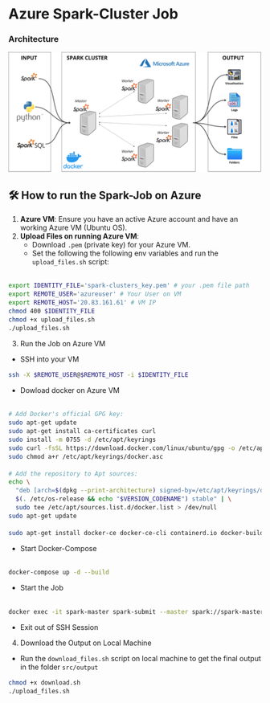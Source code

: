 # Azure Spark-Cluster Job


### Architecture

![](assets/Sparkcluster_architecture.png)



## 🛠 How to run the Spark-Job on Azure
1. **Azure VM**: Ensure you have an active Azure account and have an working Azure VM (Ubuntu OS).
2. **Upload Files on running Azure VM**:
    - Download `.pem` (private key) for your Azure VM.
    - Set the following the following env variables and run the `upload_files.sh` script:

```bash

export IDENTITY_FILE='spark-clusters_key.pem' # your .pem file path
export REMOTE_USER='azureuser' # Your User on VM
export REMOTE_HOST='20.83.161.61' # VM IP
chmod 400 $IDENTITY_FILE
chmod +x upload_files.sh
./upload_files.sh
```

3. Run the Job on Azure VM

- SSH into your VM

```bash
ssh -X $REMOTE_USER@$REMOTE_HOST -i $IDENTITY_FILE
```

- Dowload docker on Azure VM

```bash

# Add Docker's official GPG key:
sudo apt-get update
sudo apt-get install ca-certificates curl
sudo install -m 0755 -d /etc/apt/keyrings
sudo curl -fsSL https://download.docker.com/linux/ubuntu/gpg -o /etc/apt/keyrings/docker.asc
sudo chmod a+r /etc/apt/keyrings/docker.asc

# Add the repository to Apt sources:
echo \
  "deb [arch=$(dpkg --print-architecture) signed-by=/etc/apt/keyrings/docker.asc] https://download.docker.com/linux/ubuntu \
  $(. /etc/os-release && echo "$VERSION_CODENAME") stable" | \
  sudo tee /etc/apt/sources.list.d/docker.list > /dev/null
sudo apt-get update

sudo apt-get install docker-ce docker-ce-cli containerd.io docker-buildx-plugin docker-compose-plugin
```

- Start Docker-Compose

```bash

docker-compose up -d --build

```

- Start the Job

```bash

docker exec -it spark-master spark-submit --master spark://spark-master:7077 jobs/main.py

```

- Exit out of SSH Session

4. Download the Output on Local Machine

- Run the `download_files.sh` script on local machine to get the final output in the folder `src/output`

```bash
chmod +x download.sh
./upload_files.sh
```

